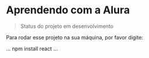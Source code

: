 <h1>Aprendendo com a Alura</h1>

> Status do projeto em desenvolvimento

Para rodar esse projeto na sua máquina, por favor digite:

...
npm install react
...
